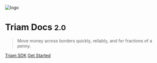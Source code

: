 <!-- _coverpage.md -->

![logo](_media/logo-w.svg ':no-zoom')

# Triam Docs   <small>2.0</small>

> Move money across borders quickly, reliably, and for fractions of a penny.

[Triam SDK](https://triamnetwork.github.io/triam-sdk/)
[Get Started](docs/guides/get-started/overview)
